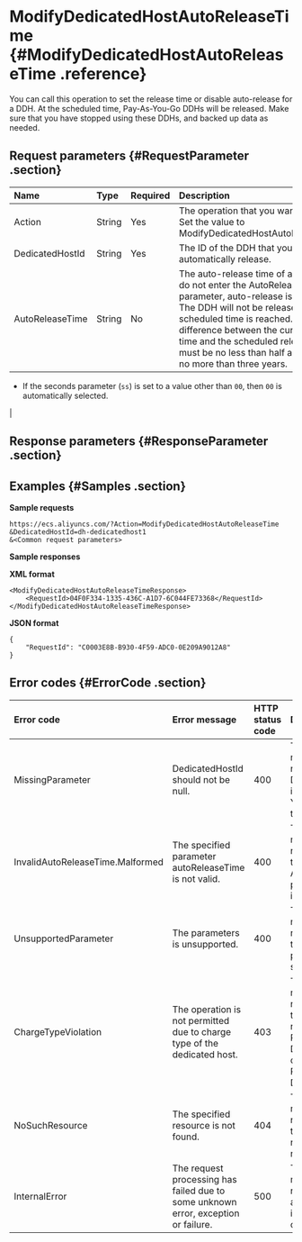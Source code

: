 # ModifyDedicatedHostAutoReleaseTime {#ModifyDedicatedHostAutoReleaseTime .reference}

You can call this operation to set the release time or disable auto-release for a DDH. At the scheduled time, Pay-As-You-Go DDHs will be released. Make sure that you have stopped using these DDHs, and backed up data as needed.

## Request parameters {#RequestParameter .section}

|Name|Type|Required|Description|
|:---|:---|:-------|:----------|
|Action|String|Yes|The operation that you want to perform. Set the value to ModifyDedicatedHostAutoReleaseTime.|
|DedicatedHostId|String|Yes|The ID of the DDH that you want to automatically release.|
|AutoReleaseTime|String|No|The auto-release time of a DDH. If you do not enter the AutoReleaseTime parameter, auto-release is disabled. The DDH will not be released when the scheduled time is reached.-   The difference between the current system time and the scheduled release time must be no less than half an hour and no more than three years.
-   If the seconds parameter \(`ss`\) is set to a value other than `00`, then `00` is automatically selected.

|

## Response parameters {#ResponseParameter .section}

## Examples {#Samples .section}

**Sample requests** 

```
https://ecs.aliyuncs.com/?Action=ModifyDedicatedHostAutoReleaseTime
&DedicatedHostId=dh-dedicatedhost1
&<Common request parameters>
```

**Sample responses**

**XML format**

```
<ModifyDedicatedHostAutoReleaseTimeResponse>
    <RequestId>04F0F334-1335-436C-A1D7-6C044FE73368</RequestId>
</ModifyDedicatedHostAutoReleaseTimeResponse>
```

**JSON format**

```
{ 
    "RequestId": "C0003E8B-B930-4F59-ADC0-0E209A9012A8"
}
```

## Error codes {#ErrorCode .section}

|Error code|Error message|HTTP status code|Description|
|:---------|:------------|:---------------|:----------|
|MissingParameter|DedicatedHostId should not be null.|400|The error message returned when DedicatedHostId is not specified. You must specify this parameter.|
|InvalidAutoReleaseTime.Malformed|The specified parameter autoReleaseTime is not valid.|400|The error message returned when the specified AutoReleaseTime parameter is invalid.|
|UnsupportedParameter|The parameters is unsupported.|400|The error message returned when the specified parameter is not supported.|
|ChargeTypeViolation|The operation is not permitted due to charge type of the dedicated host.|403|The error message returned when the DDH you release is not a Pay-As-You-Go DDH. You can only release Pay-As-You-Go DDHs.|
|NoSuchResource|The specified resource is not found.|404|The error message returned when the specified resource does not exist.|
|InternalError|The request processing has failed due to some unknown error, exception or failure.|500|The error message returned when an unknown internal error occurs.|

